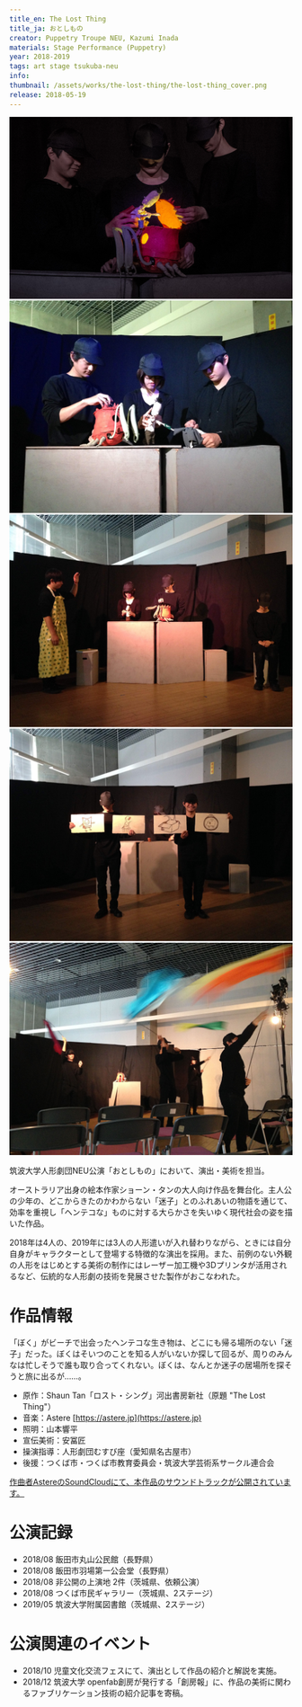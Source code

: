 ```yaml
---
title_en: The Lost Thing
title_ja: おとしもの
creator: Puppetry Troupe NEU, Kazumi Inada
materials: Stage Performance (Puppetry)
year: 2018-2019
tags: art stage tsukuba-neu
info: 
thumbnail: /assets/works/the-lost-thing/the-lost-thing_cover.png
release: 2018-05-19
---
```


![](/assets/works/the-lost-thing/the-lost-thing_cover.jpg)
![](/assets/works/the-lost-thing/the-lost-thing_puppets.jpg)
![](/assets/works/the-lost-thing/the-lost-thing_pete.jpg)
![](/assets/works/the-lost-thing/the-lost-thing_signs.jpg)
![](/assets/works/the-lost-thing/the-lost-thing_creatures.jpg)

筑波大学人形劇団NEU公演「おとしもの」において、演出・美術を担当。

オーストラリア出身の絵本作家ショーン・タンの大人向け作品を舞台化。主人公の少年の、どこからきたのかわからない「迷子」とのふれあいの物語を通じて、効率を重視し「ヘンテコな」ものに対する大らかさを失いゆく現代社会の姿を描いた作品。

2018年は4人の、2019年には3人の人形遣いが入れ替わりながら、ときには自分自身がキャラクターとして登場する特徴的な演出を採用。また、前例のない外観の人形をはじめとする美術の制作にはレーザー加工機や3Dプリンタが活用されるなど、伝統的な人形劇の技術を発展させた製作がおこなわれた。

# 作品情報

「ぼく」がビーチで出会ったヘンテコな生き物は、どこにも帰る場所のない「迷子」だった。ぼくはそいつのことを知る人がいないか探して回るが、周りのみんなは忙しそうで誰も取り合ってくれない。ぼくは、なんとか迷子の居場所を探そうと旅に出るが……。

- 原作：Shaun Tan「ロスト・シング」河出書房新社（原題 "The Lost Thing"）
- 音楽：Astere [https://astere.jp](https://astere.jp)
- 照明：山本響平
- 宣伝美術：安冨匠
- 操演指導：人形劇団むすび座（愛知県名古屋市）
- 後援：つくば市・つくば市教育委員会・筑波大学芸術系サークル連合会

[作曲者AstereのSoundCloudにて、本作品のサウンドトラックが公開されています。](https://soundcloud.com/astere/sets/thelostthing)

# 公演記録

- 2018/08 飯田市丸山公民館（長野県）
- 2018/08 飯田市羽場第一公会堂（長野県）
- 2018/08 非公開の上演地 2件（茨城県、依頼公演）
- 2018/08 つくば市民ギャラリー（茨城県、2ステージ）
- 2019/05 筑波大学附属図書館（茨城県、2ステージ）

# 公演関連のイベント

- 2018/10 児童文化交流フェスにて、演出として作品の紹介と解説を実施。
- 2018/12 筑波大学 openfab創房が発行する「創房報」に、作品の美術に関わるファブリケーション技術の紹介記事を寄稿。